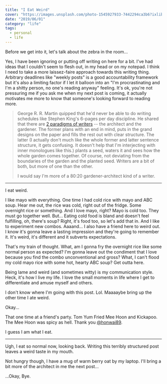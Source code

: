 ```yaml
---
title: "I Eat Weird"
cover: "https://images.unsplash.com/photo-1545927933-7442294ca3b6?ixlib=rb-1.2.1&ixid=eyJhcHBfaWQiOjEyMDd9&auto=format&fit=crop&w=1050&q=80"
date: "2019/06/01"
category: "life"
tags:
  - personal
  - life
---
```


Before we get into it, let's talk about the zebra in the room...

Yes, I have been ignoring or putting off writing on here for a bit. I've had ideas that I couldn't seem to flesh out, in my head or on my notepad. I think I need to take a more laissez-faire approach towards this writing thing. Arbitrary deadlines like "weekly posts" is a good accountability framework but it's also a limiting factor if I let it balloon into an "I'm procrastinating and I'm a shitty person, no one's reading anyway" feeling. It's ok, you're not pressuring me if you ask me when my next post is coming, it actually motivates me more to know that someone's looking forward to reading more.

> George R. R. Martin quipped that he'd never be able to do writing schedules like Stephen King's 6-pages per day discipline. He shared that there are [2 paradigms of writers](https://www.youtube.com/watch?v=xR7XMkjDGw0) -- the architect and the gardener. The former plans with an end in mind, puts in the grand designs on the paper and fills the rest out with clear structure. The latter (I actually don't much like the whole former and latter sentence structure, it gets confusing. It doesn't help that I'm interjecting with inner monologues like this.) plants a seed, waters it and sees how the whole garden comes together. Of course, not deviating from the boundaries of the garden and the planted seed. Writers are a bit of both, but more of one than the other.
> 
> I would say I'm more of a 80:20 gardener-architect kind of a writer.

---

I eat weird.

I like mayo with everything. One time I had cold rice with mayo and ABC soup. Hear me out, the rice was cold, right out of the fridge. Some overnight rice or something. And I love mayo, right? Mayo is cold too. They must go together well. But... Eating cold food is bland and doesn't feel fulfilling, oh, there's soup? Right, it's food too, so let's add that in. And I like to experiment new combos. Aaaand... I also have a friend here to weird out. I know it's gonna leave a lasting impression and they're going to remember it. It's weird, it's different and it subverts expectations.

That's my train of thought. What, am I gonna fry the overnight rice like some normal person as expected? I'm gonna leave out the condiment that I love because you find the combo unconventional and gross? What, I can't flood my cold mayo rice with some hot, hearty ABC soup? Get outta here.

Being lame and weird (and sometimes witty) is my communication style. Heck, it's how I live my life. I love the small moments in life where I get to differentiate and amuse myself and others.

I don't know where I'm going with this post. Lol. Maaaaybe bring up the other time I ate weird.

Okay...

That one time at a friend's party. Tom Yum Fried Mee Hoon and Kickapoo. The Mee Hoon was spicy as hell. Thank you [@honwai89](https://instagram.com/honwai89).

I guess I am what I eat.

---

Ugh, I eat so normal now, looking back. Writing this terribly structured post leaves a weird taste in my mouth.

Not hungry though, I have a mug of warm berry oat by my laptop. I'll bring a bit more of the architect in me the next post...

...Okay, Bye.